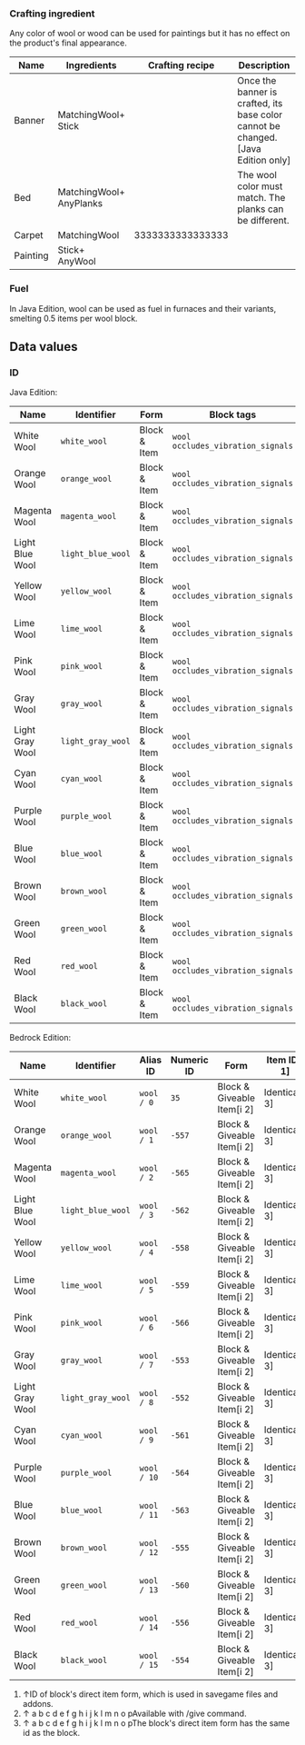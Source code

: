 ### Crafting ingredient
Any color of wool or wood can be used for paintings but it has no effect on the product's final appearance.

| Name     | Ingredients                 | Crafting recipe  | Description                                                                        |
|----------|-----------------------------|------------------|------------------------------------------------------------------------------------|
| Banner   | MatchingWool+<br/>Stick     |                  | Once the banner is crafted, its base color cannot be changed.‌[Java Edition  only] |
| Bed      | MatchingWool+<br/>AnyPlanks |                  | The wool color must match. The planks can be different.                            |
| Carpet   | MatchingWool                | 3333333333333333 |                                                                                    |
| Painting | Stick+<br/>AnyWool          |                  |                                                                                    |

### Fuel
In Java Edition, wool can be used as fuel in furnaces and their variants, smelting 0.5 items per wool block.

## Data values
### ID
Java Edition:

| Name            | Identifier        | Form         | Block tags                              | Item tags                               | Translation key                   |
|-----------------|-------------------|--------------|-----------------------------------------|-----------------------------------------|-----------------------------------|
| White Wool      | `white_wool`      | Block & Item | `wool`<br/>`occludes_vibration_signals` | `wool`<br/>`occludes_vibration_signals` | `block.minecraft.white_wool`      |
| Orange Wool     | `orange_wool`     | Block & Item | `wool`<br/>`occludes_vibration_signals` | `wool`<br/>`occludes_vibration_signals` | `block.minecraft.orange_wool`     |
| Magenta Wool    | `magenta_wool`    | Block & Item | `wool`<br/>`occludes_vibration_signals` | `wool`<br/>`occludes_vibration_signals` | `block.minecraft.magenta_wool`    |
| Light Blue Wool | `light_blue_wool` | Block & Item | `wool`<br/>`occludes_vibration_signals` | `wool`<br/>`occludes_vibration_signals` | `block.minecraft.light_blue_wool` |
| Yellow Wool     | `yellow_wool`     | Block & Item | `wool`<br/>`occludes_vibration_signals` | `wool`<br/>`occludes_vibration_signals` | `block.minecraft.yellow_wool`     |
| Lime Wool       | `lime_wool`       | Block & Item | `wool`<br/>`occludes_vibration_signals` | `wool`<br/>`occludes_vibration_signals` | `block.minecraft.lime_wool`       |
| Pink Wool       | `pink_wool`       | Block & Item | `wool`<br/>`occludes_vibration_signals` | `wool`<br/>`occludes_vibration_signals` | `block.minecraft.pink_wool`       |
| Gray Wool       | `gray_wool`       | Block & Item | `wool`<br/>`occludes_vibration_signals` | `wool`<br/>`occludes_vibration_signals` | `block.minecraft.gray_wool`       |
| Light Gray Wool | `light_gray_wool` | Block & Item | `wool`<br/>`occludes_vibration_signals` | `wool`<br/>`occludes_vibration_signals` | `block.minecraft.light_gray_wool` |
| Cyan Wool       | `cyan_wool`       | Block & Item | `wool`<br/>`occludes_vibration_signals` | `wool`<br/>`occludes_vibration_signals` | `block.minecraft.cyan_wool`       |
| Purple Wool     | `purple_wool`     | Block & Item | `wool`<br/>`occludes_vibration_signals` | `wool`<br/>`occludes_vibration_signals` | `block.minecraft.purple_wool`     |
| Blue Wool       | `blue_wool`       | Block & Item | `wool`<br/>`occludes_vibration_signals` | `wool`<br/>`occludes_vibration_signals` | `block.minecraft.blue_wool`       |
| Brown Wool      | `brown_wool`      | Block & Item | `wool`<br/>`occludes_vibration_signals` | `wool`<br/>`occludes_vibration_signals` | `block.minecraft.brown_wool`      |
| Green Wool      | `green_wool`      | Block & Item | `wool`<br/>`occludes_vibration_signals` | `wool`<br/>`occludes_vibration_signals` | `block.minecraft.green_wool`      |
| Red Wool        | `red_wool`        | Block & Item | `wool`<br/>`occludes_vibration_signals` | `wool`<br/>`occludes_vibration_signals` | `block.minecraft.red_wool`        |
| Black Wool      | `black_wool`      | Block & Item | `wool`<br/>`occludes_vibration_signals` | `wool`<br/>`occludes_vibration_signals` | `block.minecraft.black_wool`      |

Bedrock Edition:

| Name            | Identifier        | Alias ID    | Numeric ID | Form                       | Item ID[i 1]   | Item tags                                         | Translation key            |
|-----------------|-------------------|-------------|------------|----------------------------|----------------|---------------------------------------------------|----------------------------|
| White Wool      | `white_wool`      | `wool / 0`  | `35`       | Block & Giveable Item[i 2] | Identical[i 3] | `minecraft:wool`<br/>`minecraft:vibration_damper` | `tile.wool.white.name`     |
| Orange Wool     | `orange_wool`     | `wool / 1`  | `-557`     | Block & Giveable Item[i 2] | Identical[i 3] | `minecraft:wool`<br/>`minecraft:vibration_damper` | `tile.wool.orange.name`    |
| Magenta Wool    | `magenta_wool`    | `wool / 2`  | `-565`     | Block & Giveable Item[i 2] | Identical[i 3] | `minecraft:wool`<br/>`minecraft:vibration_damper` | `tile.wool.magenta.name`   |
| Light Blue Wool | `light_blue_wool` | `wool / 3`  | `-562`     | Block & Giveable Item[i 2] | Identical[i 3] | `minecraft:wool`<br/>`minecraft:vibration_damper` | `tile.wool.lightBlue.name` |
| Yellow Wool     | `yellow_wool`     | `wool / 4`  | `-558`     | Block & Giveable Item[i 2] | Identical[i 3] | `minecraft:wool`<br/>`minecraft:vibration_damper` | `tile.wool.yellow.name`    |
| Lime Wool       | `lime_wool`       | `wool / 5`  | `-559`     | Block & Giveable Item[i 2] | Identical[i 3] | `minecraft:wool`<br/>`minecraft:vibration_damper` | `tile.wool.lime.name`      |
| Pink Wool       | `pink_wool`       | `wool / 6`  | `-566`     | Block & Giveable Item[i 2] | Identical[i 3] | `minecraft:wool`<br/>`minecraft:vibration_damper` | `tile.wool.pink.name`      |
| Gray Wool       | `gray_wool`       | `wool / 7`  | `-553`     | Block & Giveable Item[i 2] | Identical[i 3] | `minecraft:wool`<br/>`minecraft:vibration_damper` | `tile.wool.gray.name`      |
| Light Gray Wool | `light_gray_wool` | `wool / 8`  | `-552`     | Block & Giveable Item[i 2] | Identical[i 3] | `minecraft:wool`<br/>`minecraft:vibration_damper` | `tile.wool.silver.name`    |
| Cyan Wool       | `cyan_wool`       | `wool / 9`  | `-561`     | Block & Giveable Item[i 2] | Identical[i 3] | `minecraft:wool`<br/>`minecraft:vibration_damper` | `tile.wool.cyan.name`      |
| Purple Wool     | `purple_wool`     | `wool / 10` | `-564`     | Block & Giveable Item[i 2] | Identical[i 3] | `minecraft:wool`<br/>`minecraft:vibration_damper` | `tile.wool.purple.name`    |
| Blue Wool       | `blue_wool`       | `wool / 11` | `-563`     | Block & Giveable Item[i 2] | Identical[i 3] | `minecraft:wool`<br/>`minecraft:vibration_damper` | `tile.wool.blue.name`      |
| Brown Wool      | `brown_wool`      | `wool / 12` | `-555`     | Block & Giveable Item[i 2] | Identical[i 3] | `minecraft:wool`<br/>`minecraft:vibration_damper` | `tile.wool.brown.name`     |
| Green Wool      | `green_wool`      | `wool / 13` | `-560`     | Block & Giveable Item[i 2] | Identical[i 3] | `minecraft:wool`<br/>`minecraft:vibration_damper` | `tile.wool.green.name`     |
| Red Wool        | `red_wool`        | `wool / 14` | `-556`     | Block & Giveable Item[i 2] | Identical[i 3] | `minecraft:wool`<br/>`minecraft:vibration_damper` | `tile.wool.red.name`       |
| Black Wool      | `black_wool`      | `wool / 15` | `-554`     | Block & Giveable Item[i 2] | Identical[i 3] | `minecraft:wool`<br/>`minecraft:vibration_damper` | `tile.wool.black.name`     |

1. ↑ID of block's direct item form, which is used in savegame files and addons.
2. ↑ a b c d e f g h i j k l m n o pAvailable with /give command.
3. ↑ a b c d e f g h i j k l m n o pThe block's direct item form has the same id as the block.


